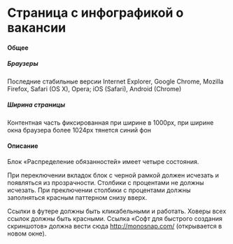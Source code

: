Страница с инфографикой о вакансии
=======================

#### Общее


##### Браузеры 

Последние стабильные версии Internet Explorer, Google Chrome, Mozilla Firefox, Safari (OS X), Opera; iOS (Safari), Android (Chrome)

##### Ширина страницы

Контентная часть фиксированная при ширине в 1000px, при ширине окна браузера более 1024px тянется синий фон
 
#### Описание

Блок «Распределение обязанностей» имеет четыре состояния.

При переключении вкладок блок с черной рамкой должен исчезать и появляться из прозрачности. Столбики с процентами не должны исчезать. При преключении столбики с процентами должны заполняться красным паттерном снизу вверх.

Ссылки в футере должны быть кликабельными и работать. Ховеры всех ссылок должны быть красными. Ссылка «Софт для быстрого создания скриншотов» должна вести сюда http://monosnap.com/ (открывается в новом окне).
